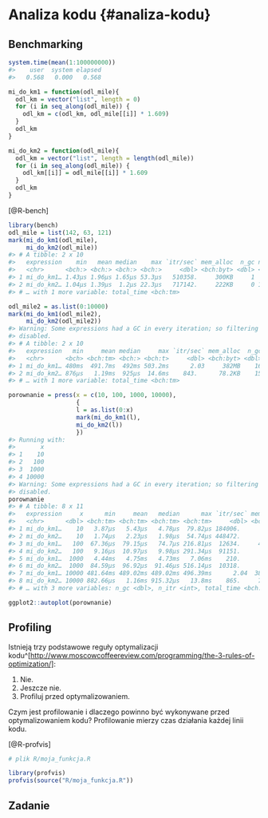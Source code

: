 
# Analiza kodu {#analiza-kodu}

## Benchmarking

<!-- system.time -->


```r
system.time(mean(1:100000000))
#>    user  system elapsed 
#>   0.568   0.000   0.568
```


```r
mi_do_km1 = function(odl_mile){
  odl_km = vector("list", length = 0)
  for (i in seq_along(odl_mile)) {
    odl_km = c(odl_km, odl_mile[[i]] * 1.609)
  }
  odl_km
}
```


```r
mi_do_km2 = function(odl_mile){
  odl_km = vector("list", length = length(odl_mile))
  for (i in seq_along(odl_mile)) {
    odl_km[[i]] = odl_mile[[i]] * 1.609
  }
  odl_km
}
```

[@R-bench]


```r
library(bench)
odl_mile = list(142, 63, 121)
mark(mi_do_km1(odl_mile),
     mi_do_km2(odl_mile))
#> # A tibble: 2 x 10
#>   expression    min   mean median    max `itr/sec` mem_alloc  n_gc n_itr
#>   <chr>      <bch:> <bch:> <bch:> <bch:>     <dbl> <bch:byt> <dbl> <int>
#> 1 mi_do_km1… 1.43µs 1.96µs 1.65µs 53.3µs   510358.     300KB     1  9999
#> 2 mi_do_km2… 1.04µs 1.39µs  1.2µs 22.3µs   717142.     222KB     0 10000
#> # … with 1 more variable: total_time <bch:tm>
```


```r
odl_mile2 = as.list(0:10000)
mark(mi_do_km1(odl_mile2),
     mi_do_km2(odl_mile2))
#> Warning: Some expressions had a GC in every iteration; so filtering is
#> disabled.
#> # A tibble: 2 x 10
#>   expression   min     mean median     max `itr/sec` mem_alloc  n_gc n_itr
#>   <chr>      <bch> <bch:tm> <bch:> <bch:t>     <dbl> <bch:byt> <dbl> <int>
#> 1 mi_do_km1… 480ms  491.7ms  492ms 503.2ms      2.03     382MB    16     2
#> 2 mi_do_km2… 876µs   1.19ms  925µs  14.6ms    843.      78.2KB    15   422
#> # … with 1 more variable: total_time <bch:tm>
```


```r
porownanie = press(x = c(10, 100, 1000, 10000),
                   {
                   l = as.list(0:x)
                   mark(mi_do_km1(l),
                   mi_do_km2(l))
                   })
#> Running with:
#>       x
#> 1    10
#> 2   100
#> 3  1000
#> 4 10000
#> Warning: Some expressions had a GC in every iteration; so filtering is
#> disabled.
porownanie
#> # A tibble: 8 x 11
#>   expression     x      min     mean   median      max `itr/sec` mem_alloc
#>   <chr>      <dbl> <bch:tm> <bch:tm> <bch:tm> <bch:tm>     <dbl> <bch:byt>
#> 1 mi_do_km1…    10   3.87µs   5.43µs   4.78µs  79.82µs 184006.          0B
#> 2 mi_do_km2…    10   1.74µs   2.23µs   1.98µs  54.74µs 448472.          0B
#> 3 mi_do_km1…   100  67.36µs  79.15µs   74.7µs 216.81µs  12634.     43.16KB
#> 4 mi_do_km2…   100   9.16µs  10.97µs   9.98µs 291.34µs  91151.        856B
#> 5 mi_do_km1…  1000   4.44ms   4.75ms   4.73ms   7.06ms    210.      3.87MB
#> 6 mi_do_km2…  1000  84.59µs  96.92µs  91.46µs 516.14µs  10318.      7.87KB
#> 7 mi_do_km1… 10000 481.64ms 489.02ms 489.02ms 496.39ms      2.04  382.04MB
#> 8 mi_do_km2… 10000 882.66µs   1.16ms 915.32µs   13.8ms    865.     78.18KB
#> # … with 3 more variables: n_gc <dbl>, n_itr <int>, total_time <bch:tm>
```


```r
ggplot2::autoplot(porownanie)
```


## Profiling

Istnieją trzy podstawowe reguły optymalizacji kodu^[http://www.moscowcoffeereview.com/programming/the-3-rules-of-optimization/]:

1. Nie.
2. Jeszcze nie.
3. Profiluj przed optymalizowaniem.

Czym jest profilowanie i dlaczego powinno być wykonywane przed optymalizowaniem kodu?
Profilowanie mierzy czas działania każdej linii kodu.

[@R-profvis]


```r
# plik R/moja_funkcja.R
```


```r
library(profvis)
profvis(source("R/moja_funkcja.R"))
```


<!-- profiling -->
<!-- https://r-prof.github.io/jointprof/articles/proposal.html -->

<!--  Wektoryzacja kodu -->
<!-- vectorized vs not-vectorized -->
<!-- https://rstudio-education.github.io/hopr/speed.html -->

## Zadanie
